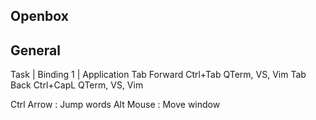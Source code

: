 ## Openbox

## General 
Task          | Binding 1       | Application
Tab Forward         Ctrl+Tab        QTerm, VS, Vim
Tab Back            Ctrl+CapL       QTerm, VS, Vim

Ctrl Arrow : Jump words
Alt Mouse : Move window